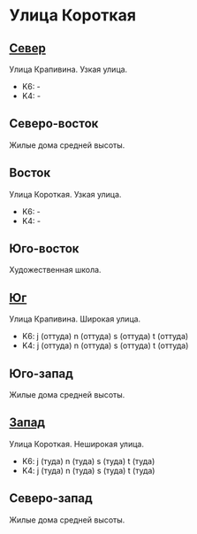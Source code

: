 # Улица Короткая

## [Север](./10370085.md)

Улица Крапивина.
Узкая улица.

* K6:   -
* K4:   -

## Северо-восток

Жилые дома средней высоты.

## Восток

Улица Короткая.
Узкая улица.

* K6:   -
* K4:   -

## Юго-восток

Художественная школа.

## [Юг](./10370090.md)

Улица Крапивина.
Широкая улица.

* K6:   j (оттуда)  n (оттуда)  s (оттуда)  t (оттуда)
* K4:   j (оттуда)  n (оттуда)  s (оттуда)  t (оттуда)

## Юго-запад

Жилые дома средней высоты.

## [Запад](./10360087.md)

Улица Короткая.
Неширокая улица.

* K6:   j (туда)    n (туда)    s (туда)    t (туда)
* K4:   j (туда)    n (туда)    s (туда)    t (туда)

## Северо-запад

Жилые дома средней высоты.
